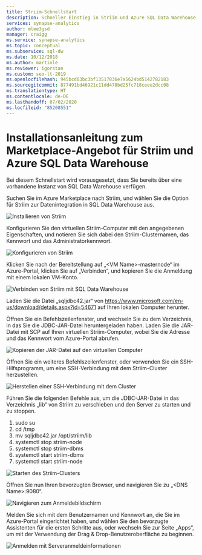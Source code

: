 ```yaml
---
title: Striim-Schnellstart
description: Schneller Einstieg in Striim und Azure SQL Data Warehouse.
services: synapse-analytics
author: mlee3gsd
manager: craigg
ms.service: synapse-analytics
ms.topic: conceptual
ms.subservice: sql-dw
ms.date: 10/12/2018
ms.author: martinle
ms.reviewer: igorstan
ms.custom: seo-lt-2019
ms.openlocfilehash: 945bcd03bc3bf13517836e7a5624bd5142782183
ms.sourcegitcommit: 877491bd46921c11dd478bd25fc718ceee2dcc08
ms.translationtype: HT
ms.contentlocale: de-DE
ms.lasthandoff: 07/02/2020
ms.locfileid: "85208551"
---
```

# <a name="striim-azure-sql-dw-marketplace-offering-install-guide"></a>Installationsanleitung zum Marketplace-Angebot für Striim und Azure SQL Data Warehouse

Bei diesem Schnellstart wird vorausgesetzt, dass Sie bereits über eine vorhandene Instanz von SQL Data Warehouse verfügen.

Suchen Sie im Azure Marketplace nach Striim, und wählen Sie die Option für Striim zur Datenintegration in SQL Data Warehouse aus. 

![Installieren von Striim][install]

Konfigurieren Sie den virtuellen Striim-Computer mit den angegebenen Eigenschaften, und notieren Sie sich dabei den Striim-Clusternamen, das Kennwort und das Administratorkennwort.

![Konfigurieren von Striim][configure]

Klicken Sie nach der Bereitstellung auf „\<VM Name>-masternode“ im Azure-Portal, klicken Sie auf „Verbinden“, und kopieren Sie die Anmeldung mit einem lokalen VM-Konto. 

![Verbinden von Striim mit SQL Data Warehouse][connect]

Laden Sie die Datei „sqljdbc42.jar“ von <https://www.microsoft.com/en-us/download/details.aspx?id=54671> auf Ihren lokalen Computer herunter. 

Öffnen Sie ein Befehlszeilenfenster, und wechseln Sie zu dem Verzeichnis, in das Sie die JDBC-JAR-Datei heruntergeladen haben. Laden Sie die JAR-Datei mit SCP auf Ihren virtuellen Striim-Computer, wobei Sie die Adresse und das Kennwort vom Azure-Portal abrufen.

![Kopieren der JAR-Datei auf den virtuellen Computer][copy-jar]

Öffnen Sie ein weiteres Befehlszeilenfenster, oder verwenden Sie ein SSH-Hilfsprogramm, um eine SSH-Verbindung mit dem Striim-Cluster herzustellen.

![Herstellen einer SSH-Verbindung mit dem Cluster][ssh]

Führen Sie die folgenden Befehle aus, um die JDBC-JAR-Datei in das Verzeichnis „lib“ von Striim zu verschieben und den Server zu starten und zu stoppen.

   1. sudo su
   2. cd /tmp
   3. mv sqljdbc42.jar /opt/striim/lib
   4. systemctl stop striim-node
   5. systemctl stop striim-dbms
   6. systemctl start striim-dbms
   7. systemctl start striim-node

![Starten des Striim-Clusters][start-striim]

Öffnen Sie nun Ihren bevorzugten Browser, und navigieren Sie zu „\<DNS Name>:9080“.

![Navigieren zum Anmeldebildschirm][navigate]

Melden Sie sich mit dem Benutzernamen und Kennwort an, die Sie im Azure-Portal eingerichtet haben, und wählen Sie den bevorzugte Assistenten für die ersten Schritte aus, oder wechseln Sie zur Seite „Apps“, um mit der Verwendung der Drag & Drop-Benutzeroberfläche zu beginnen.

![Anmelden mit Serveranmeldeinformationen][login]



[install]: ./media/striim-quickstart/install.png
[configure]: ./media/striim-quickstart/configure.png
[connect]:./media/striim-quickstart/connect.png
[copy-jar]:./media/striim-quickstart/copy-jar.png
[ssh]:./media/striim-quickstart/ssh.png
[start-striim]:./media/striim-quickstart/start-striim.png
[navigate]:./media/striim-quickstart/navigate.png
[login]:./media/striim-quickstart/login.png
